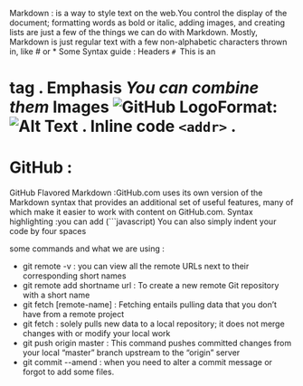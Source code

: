 Markdown : is a way to style text on the web.You control the display of the document; formatting words as bold or italic, adding images, and creating lists are just a few of the things we can do with Markdown. 
Mostly, Markdown is just regular text with a few non-alphabetic characters thrown in, like # or * 
Some Syntax guide : 
Headers `# `This is an <h1> tag .
Emphasis  _You **can** combine them_
Images  ![GitHub Logo](/images/logo.png)Format:![Alt Text](url) .
Inline code  `<addr>` .

# GitHub :
GitHub Flavored Markdown  :GitHub.com uses its own version of the Markdown syntax that provides an additional set of useful features, many of which make it easier to work with content on GitHub.com.
Syntax highlighting  :you can add (```javascript) You can also simply indent your code by four spaces

some commands and what we are using :

* git remote -v : you can view all the remote URLs next to their corresponding short names
* git remote add shortname url  :   To create a new remote Git repository with a short name
* git fetch [remote-name]  :  Fetching entails pulling data that you don’t have from a remote project 
* git fetch  :  solely pulls new data to a local repository; it does not merge changes with or modify your local work
* git push origin master  :  This command pushes committed changes from your local “master” branch upstream to the “origin” server
* git commit --amend : when you need to alter a commit message or forgot to add some files.
